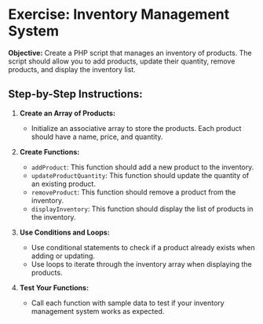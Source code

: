 # Exercise: Inventory Management System

**Objective:** Create a PHP script that manages an inventory of products. The script should allow you to add products, update their quantity, remove products, and display the inventory list.

## Step-by-Step Instructions:

1. **Create an Array of Products:**
   - Initialize an associative array to store the products. Each product should have a name, price, and quantity.

2. **Create Functions:**
   - `addProduct`: This function should add a new product to the inventory.
   - `updateProductQuantity`: This function should update the quantity of an existing product.
   - `removeProduct`: This function should remove a product from the inventory.
   - `displayInventory`: This function should display the list of products in the inventory.

3. **Use Conditions and Loops:**
   - Use conditional statements to check if a product already exists when adding or updating.
   - Use loops to iterate through the inventory array when displaying the products.

4. **Test Your Functions:**
   - Call each function with sample data to test if your inventory management system works as expected.
